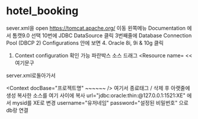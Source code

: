 # hotel_booking

sever.xml을 open
https://tomcat.apache.org/  이동
왼쪽메뉴 Documentation 에서 톰캣9.0 선택
10번에 JDBC DataSource 클릭
3번째줄에 Database Connection Pool (DBCP 2) Configurations 안에 보면 
4. Oracle 8i, 9i & 10g 클릭
1. Context configuration 확인 가능
파란박스 소스 드래그 <Resource name= << 여기문구
<Resource name="jdbc/myoracle" auth="Container"
              type="javax.sql.DataSource" driverClassName="oracle.jdbc.OracleDriver"
              url="jdbc:oracle:thin:@127.0.0.1:1521:mysid"
              username="scott" password="tiger" maxTotal="20" maxIdle="10"
              maxWaitMillis="-1"/>
              
 server.xml로돌아가서 

<Context docBase="프로젝트명" ~~~~~~ /> 여기서 종료태그 / 삭제 후 아랫줄에 </Context> 생성
복사한 소스를  여기 사이에 복사   </Context>
 url="jdbc:oracle:thin:@127.0.0.1:1521:XE"  에서 mysid를 XE로 변경
 username="유저네임" password="설정된 비밀번호" 으로 db랑 연결
